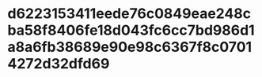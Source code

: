 # d6223153411eede76c0849eae248cba58f8406fe18d043fc6cc7bd986d1a8a6fb38689e90e98c6367f8c07014272d32dfd69